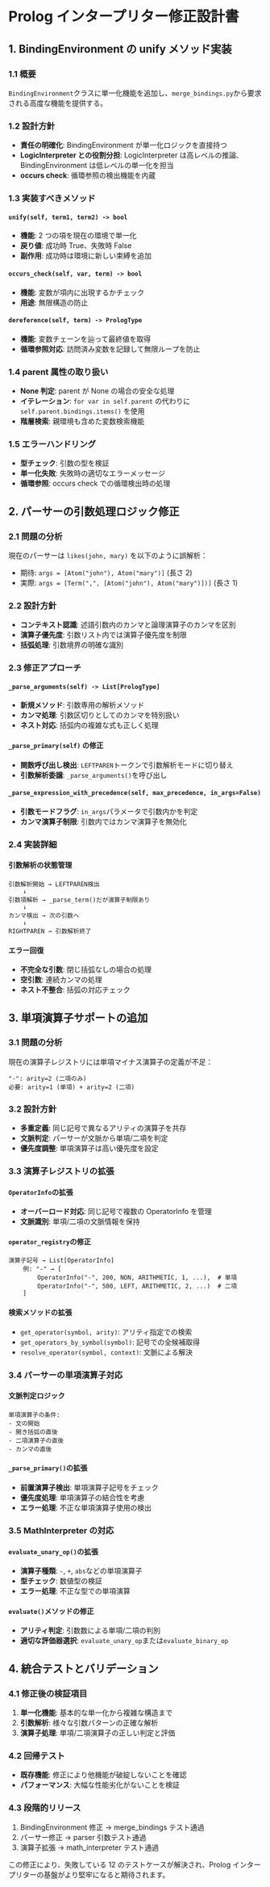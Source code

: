 # Prolog インタープリター修正設計書

## 1. BindingEnvironment の unify メソッド実装

### 1.1 概要

`BindingEnvironment`クラスに単一化機能を追加し、`merge_bindings.py`から要求される高度な機能を提供する。

### 1.2 設計方針

- **責任の明確化**: BindingEnvironment が単一化ロジックを直接持つ
- **LogicInterpreter との役割分担**: LogicInterpreter は高レベルの推論、BindingEnvironment は低レベルの単一化を担当
- **occurs check**: 循環参照の検出機能を内蔵

### 1.3 実装すべきメソッド

#### `unify(self, term1, term2) -> bool`

- **機能**: 2 つの項を現在の環境で単一化
- **戻り値**: 成功時 True、失敗時 False
- **副作用**: 成功時は環境に新しい束縛を追加

#### `occurs_check(self, var, term) -> bool`

- **機能**: 変数が項内に出現するかチェック
- **用途**: 無限構造の防止

#### `dereference(self, term) -> PrologType`

- **機能**: 変数チェーンを辿って最終値を取得
- **循環参照対応**: 訪問済み変数を記録して無限ループを防止

### 1.4 parent 属性の取り扱い

- **None 判定**: parent が None の場合の安全な処理
- **イテレーション**: `for var in self.parent` の代わりに `self.parent.bindings.items()` を使用
- **階層検索**: 親環境も含めた変数検索機能

### 1.5 エラーハンドリング

- **型チェック**: 引数の型を検証
- **単一化失敗**: 失敗時の適切なエラーメッセージ
- **循環参照**: occurs check での循環検出時の処理

## 2. パーサーの引数処理ロジック修正

### 2.1 問題の分析

現在のパーサーは `likes(john, mary)` を以下のように誤解析：

- 期待: `args = [Atom("john"), Atom("mary")]` (長さ 2)
- 実際: `args = [Term(",", [Atom("john"), Atom("mary")])]` (長さ 1)

### 2.2 設計方針

- **コンテキスト認識**: 述語引数内のカンマと論理演算子のカンマを区別
- **演算子優先度**: 引数リスト内では演算子優先度を制限
- **括弧処理**: 引数境界の明確な識別

### 2.3 修正アプローチ

#### `_parse_arguments(self) -> List[PrologType]`

- **新規メソッド**: 引数専用の解析メソッド
- **カンマ処理**: 引数区切りとしてのカンマを特別扱い
- **ネスト対応**: 括弧内の複雑な式も正しく処理

#### `_parse_primary(self)` の修正

- **関数呼び出し検出**: `LEFTPAREN`トークンで引数解析モードに切り替え
- **引数解析委譲**: `_parse_arguments()`を呼び出し

#### `_parse_expression_with_precedence(self, max_precedence, in_args=False)`

- **引数モードフラグ**: `in_args`パラメータで引数内かを判定
- **カンマ演算子制限**: 引数内ではカンマ演算子を無効化

### 2.4 実装詳細

#### 引数解析の状態管理

```
引数解析開始 → LEFTPAREN検出
    ↓
引数項解析 → _parse_term()だが演算子制限あり
    ↓
カンマ検出 → 次の引数へ
    ↓
RIGHTPAREN → 引数解析終了
```

#### エラー回復

- **不完全な引数**: 閉じ括弧なしの場合の処理
- **空引数**: 連続カンマの処理
- **ネスト不整合**: 括弧の対応チェック

## 3. 単項演算子サポートの追加

### 3.1 問題の分析

現在の演算子レジストリには単項マイナス演算子の定義が不足：

```
"-": arity=2 (二項のみ)
必要: arity=1 (単項) + arity=2 (二項)
```

### 3.2 設計方針

- **多重定義**: 同じ記号で異なるアリティの演算子を共存
- **文脈判定**: パーサーが文脈から単項/二項を判定
- **優先度調整**: 単項演算子は高い優先度を設定

### 3.3 演算子レジストリの拡張

#### `OperatorInfo`の拡張

- **オーバーロード対応**: 同じ記号で複数の OperatorInfo を管理
- **文脈識別**: 単項/二項の文脈情報を保持

#### `operator_registry`の修正

```
演算子記号 → List[OperatorInfo]
    例: "-" → [
        OperatorInfo("-", 200, NON, ARITHMETIC, 1, ...),  # 単項
        OperatorInfo("-", 500, LEFT, ARITHMETIC, 2, ...)  # 二項
    ]
```

#### 検索メソッドの拡張

- `get_operator(symbol, arity)`: アリティ指定での検索
- `get_operators_by_symbol(symbol)`: 記号での全候補取得
- `resolve_operator(symbol, context)`: 文脈による解決

### 3.4 パーサーの単項演算子対応

#### 文脈判定ロジック

```
単項演算子の条件:
- 文の開始
- 開き括弧の直後
- 二項演算子の直後
- カンマの直後
```

#### `_parse_primary()`の拡張

- **前置演算子検出**: 単項演算子記号をチェック
- **優先度処理**: 単項演算子の結合性を考慮
- **エラー処理**: 不正な単項演算子使用の検出

### 3.5 MathInterpreter の対応

#### `evaluate_unary_op()`の拡張

- **演算子種類**: `-`, `+`, `abs`などの単項演算子
- **型チェック**: 数値型の検証
- **エラー処理**: 不正な型での単項演算

#### `evaluate()`メソッドの修正

- **アリティ判定**: 引数数による単項/二項の判別
- **適切な評価器選択**: `evaluate_unary_op`または`evaluate_binary_op`

## 4. 統合テストとバリデーション

### 4.1 修正後の検証項目

1. **単一化機能**: 基本的な単一化から複雑な構造まで
2. **引数解析**: 様々な引数パターンの正確な解析
3. **演算子処理**: 単項/二項演算子の正しい判定と評価

### 4.2 回帰テスト

- **既存機能**: 修正により他機能が破綻しないことを確認
- **パフォーマンス**: 大幅な性能劣化がないことを検証

### 4.3 段階的リリース

1. BindingEnvironment 修正 → merge_bindings テスト通過
2. パーサー修正 → parser 引数テスト通過
3. 演算子拡張 → math_interpreter テスト通過

この修正により、失敗している 12 のテストケースが解決され、Prolog インタープリターの基盤がより堅牢になると期待されます。
